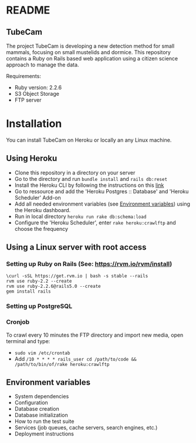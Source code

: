 # README

## TubeCam

The project TubeCam is developing a new detection method for small mammals, focusing on small mustelids and dormice. This repository contains a Ruby on Rails based web application using a citizen science approach to manage the data.

Requirements: 

* Ruby version: 2.2.6
* S3 Object Storage
* FTP server

# Installation

You can install TubeCam on Heroku or locally an any Linux machine.

## Using Heroku
* Clone this repository in a directory on your server
* Go to the directory and run `bundle install` and `rails db:reset`
* Install the Heroku CLI by following the instructions on this [link](https://devcenter.heroku.com/articles/getting-started-with-ruby#introduction)
* Go to ressource and add the 'Heroku Postgres :: Database' and 'Heroku Scheduler' Add-on
* Add all needed environment variables (see [Environment variables](#environment-variables)) using the Heroku dashboard.
* Run in local directory `heroku run rake db:schema:load`
* Configure the 'Heroku Scheduler', enter `rake heroku:crawlftp` and choose the frequency

## Using a Linux server with root access

### Setting up Ruby on Rails (See: https://rvm.io/rvm/install)
```
\curl -sSL https://get.rvm.io | bash -s stable --rails
rvm use ruby-2.2 --create
rvm use ruby-2.2.6@rails5.0 --create
gem install rails
```
### Setting up PostgreSQL

### Cronjob
To crawl every 10 minutes the FTP directory and import new media, open terminal and type:
* `sudo vim /etc/crontab`
* Add `/10 * * * * rails_user cd /path/to/code && /path/to/bin/of/rake heroku:crawlftp`  

## Environment variables

* System dependencies
* Configuration
* Database creation
* Database initialization
* How to run the test suite
* Services (job queues, cache servers, search engines, etc.)
* Deployment instructions

